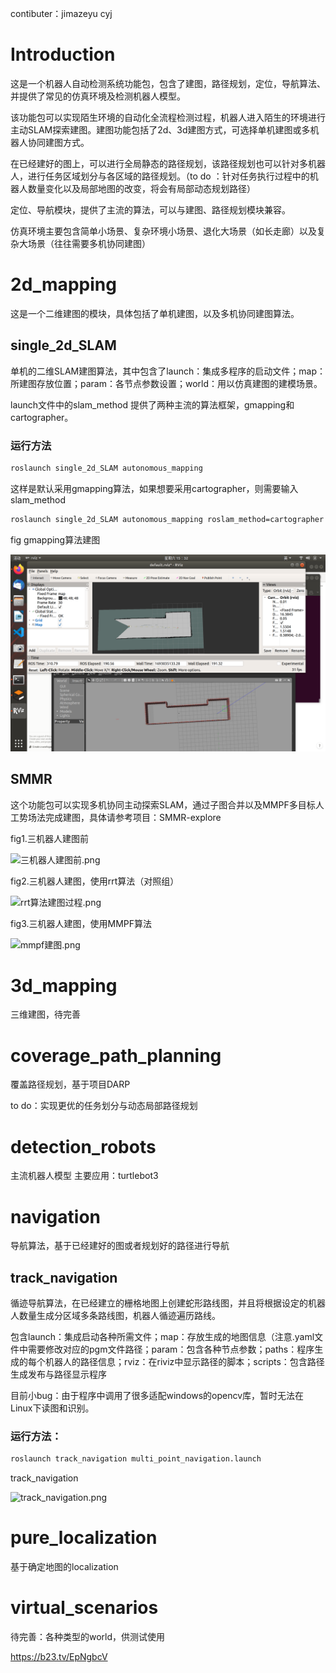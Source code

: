 contibuter：jimazeyu cyj

# Introduction

这是一个机器人自动检测系统功能包，包含了建图，路径规划，定位，导航算法、并提供了常见的仿真环境及检测机器人模型。

该功能包可以实现陌生环境的自动化全流程检测过程，机器人进入陌生的环境进行主动SLAM探索建图。建图功能包括了2d、3d建图方式，可选择单机建图或多机器人协同建图方式。

在已经建好的图上，可以进行全局静态的路径规划，该路径规划也可以针对多机器人，进行任务区域划分与各区域的路径规划。（to do ：针对任务执行过程中的机器人数量变化以及局部地图的改变，将会有局部动态规划路径）

定位、导航模块，提供了主流的算法，可以与建图、路径规划模块兼容。

仿真环境主要包含简单小场景、复杂环境小场景、退化大场景（如长走廊）以及复杂大场景（往往需要多机协同建图）

# 2d_mapping

这是一个二维建图的模块，具体包括了单机建图，以及多机协同建图算法。

## single_2d_SLAM

单机的二维SLAM建图算法，其中包含了launch：集成多程序的启动文件；map：所建图存放位置；param：各节点参数设置；world：用以仿真建图的建模场景。

launch文件中的slam_method 提供了两种主流的算法框架，gmapping和cartographer。

### 运行方法

```bash
roslaunch single_2d_SLAM autonomous_mapping 
```

这样是默认采用gmapping算法，如果想要采用cartographer，则需要输入slam_method

```bash
roslaunch single_2d_SLAM autonomous_mapping roslam_method=cartographer
```

fig gmapping算法建图

![gmapping.png](image/gmapping.png)

## SMMR

 这个功能包可以实现多机协同主动探索SLAM，通过子图合并以及MMPF多目标人工势场法完成建图，具体请参考项目：SMMR-explore

fig1.三机器人建图前

![三机器人建图前.png](https://s3-us-west-2.amazonaws.com/secure.notion-static.com/f733ced0-79e6-41b4-81d3-e28c9f690eac/%E4%B8%89%E6%9C%BA%E5%99%A8%E4%BA%BA%E5%BB%BA%E5%9B%BE%E5%89%8D.png)

fig2.三机器人建图，使用rrt算法（对照组）

![rrt算法建图过程.png](https://s3-us-west-2.amazonaws.com/secure.notion-static.com/74df5f02-dc3b-4a88-9cfd-f8bce41e4ba2/rrt%E7%AE%97%E6%B3%95%E5%BB%BA%E5%9B%BE%E8%BF%87%E7%A8%8B.png)

fig3.三机器人建图，使用MMPF算法

![mmpf建图.png](https://s3-us-west-2.amazonaws.com/secure.notion-static.com/d58d31ca-9a7f-492c-a3ae-448192a9184d/mmpf%E5%BB%BA%E5%9B%BE.png)

# 3d_mapping

三维建图，待完善

# coverage_path_planning

覆盖路径规划，基于项目DARP

to do：实现更优的任务划分与动态局部路径规划

# detection_robots

主流机器人模型 主要应用：turtlebot3

# navigation

导航算法，基于已经建好的图或者规划好的路径进行导航

## track_navigation

循迹导航算法，在已经建立的栅格地图上创建蛇形路线图，并且将根据设定的机器人数量生成分区域多条路线图，机器人循迹遍历路线。

包含launch：集成启动各种所需文件；map：存放生成的地图信息（注意.yaml文件中需要修改对应的pgm文件路径；param：包含各种节点参数；paths：程序生成的每个机器人的路径信息；rviz：在riviz中显示路径的脚本；scripts：包含路径生成发布与路径显示程序

目前小bug：由于程序中调用了很多适配windows的opencv库，暂时无法在Linux下读图和识别。

### 运行方法：

```bash
roslaunch track_navigation multi_point_navigation.launch
```

track_navigation

![track_navigation.png](https://s3-us-west-2.amazonaws.com/secure.notion-static.com/e474f68f-e355-4075-817f-9696ac2b39e9/track_navigation.png)

# pure_localization

基于确定地图的localization

# virtual_scenarios

待完善：各种类型的world，供测试使用

https://b23.tv/EpNgbcV